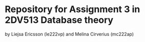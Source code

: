 # Repository for Assignment 3 in 2DV513 Database theory

by Liejsa Ericsson (le222vp) and Melina Cirverius (mc222ap)
